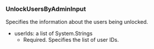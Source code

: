 ### UnlockUsersByAdminInput
Specifies the information about the users being unlocked.

- userIds: a list of System.Strings
  - Required. Specifies the list of user IDs.
